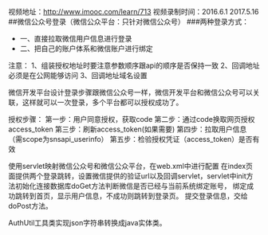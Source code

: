 视频地址：http://www.imooc.com/learn/713
        视频录制时间：2016.6.1
2017.5.16
##微信公众号登录（微信公众平台：只针对微信公众号）
###两种登录方式：
- 一、直接拉取微信用户信息进行登录
- 二、把自己的账户体系和微信账户进行绑定

注意：
1、组装授权地址时要注意参数顺序跟api的顺序是否保持一致
2、回调地址必须是在公网能够访问
3、回调地址域名设置

微信开发平台设计登录步骤跟微信公众号一样，微信开发平台和微信公众号可以关联，这样就可以一次登录，多个平台都可以授权成功了。

授权步骤：
第一步：用户同意授权，获取code
第二步：通过code换取网页授权access_token
第三步：刷新access_token(如果需要)
第四步：拉取用户信息（需scope为snsapi_userinfo）
第五步：检验授权凭证（access_token）是否有效

使用servlet映射微信公众号和微信公众平台，在web.xml中进行配置
在index页面提供两个登录跳转，设置微信提供的验证url以及回调servlet，servlet中init方法初始化连接数据库doGet方法判断微信是否已经与当前系统绑定账号，
绑定成功跳转到首页，显示用户信息，不成功则跳转到登录页。
提交登录信息，交给doPost方法。

AuthUtil工具类实现json字符串转换成java实体类。
